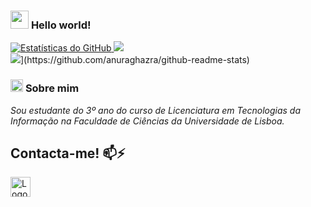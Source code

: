 <h3>
  <img src="https://github.com/TheDudeThatCode/TheDudeThatCode/blob/master/Assets/Hi.gif" width="29px"> <strong>Hello world!</strong>
</h3>

<a href="https://github.com/MatiSilva01">
  <img src="https://github-readme-stats.vercel.app/api?username=MatiSilva01&show_icons=true&theme=dark&line_height=27" alt="Estatísticas do GitHub">
</a>
<a href="https://github.com/MatiSilva01">
  <img src="https://github-readme-stats.vercel.app/api/top-langs/?username=MatiSilva01&layout=compact&theme=dark" />
</a>
<br>
<img src="https://github-readme-stats.vercel.app/api/wakatime?username=MatiSilva01"/>](https://github.com/anuraghazra/github-readme-stats)

<h3>
  <img alt="GIF" src="https://github.com/TheDudeThatCode/TheDudeThatCode/blob/master/Assets/powerup.gif" width="20px" /> <strong>Sobre mim</strong>
</h3>

<p>
  <em>
    Sou estudante do 3º ano do curso de Licenciatura em Tecnologias da Informação na Faculdade de Ciências da Universidade de Lisboa.
  </em>  
</p>

<h2>Contacta-me! 📫⚡</h2>

<a href="mailto:matildeferreirasilva@gmail.com">
  <img src="https://github.com/TheDudeThatCode/TheDudeThatCode/blob/master/Assets/Gmail.svg" alt="Logotipo do Gmail" height="32">
</a>
